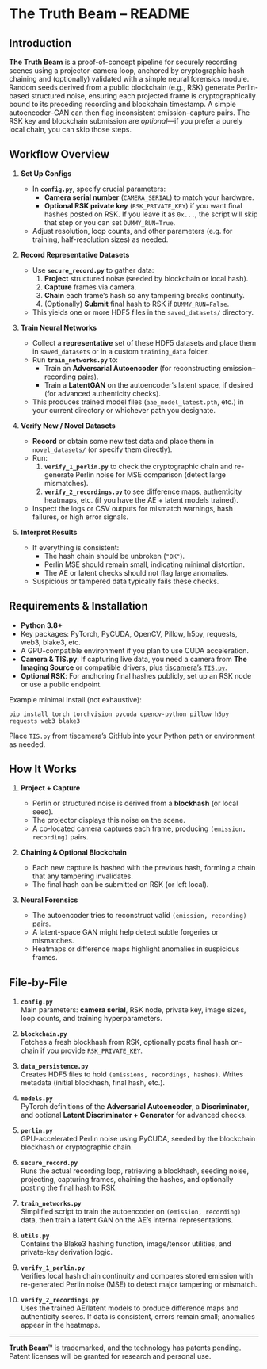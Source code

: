 # **The Truth Beam – README**

## **Introduction**

**The Truth Beam** is a proof-of-concept pipeline for securely recording scenes using a projector–camera loop, anchored by cryptographic hash chaining and (optionally) validated with a simple neural forensics module. Random seeds derived from a public blockchain (e.g., RSK) generate Perlin-based structured noise, ensuring each projected frame is cryptographically bound to its preceding recording and blockchain timestamp. A simple autoencoder–GAN can then flag inconsistent emission–capture pairs. The RSK key and blockchain submission are *optional*—if you prefer a purely local chain, you can skip those steps.

## **Workflow Overview**

1. **Set Up Configs**  
   - In **`config.py`**, specify crucial parameters:
     - **Camera serial number** (`CAMERA_SERIAL`) to match your hardware.
     - **Optional RSK private key** (`RSK_PRIVATE_KEY`) if you want final hashes posted on RSK. If you leave it as `0x...`, the script will skip that step or you can set `DUMMY_RUN=True`.
   - Adjust resolution, loop counts, and other parameters (e.g. for training, half-resolution sizes) as needed.

2. **Record Representative Datasets**  
   - Use **`secure_record.py`** to gather data:
     1. **Project** structured noise (seeded by blockchain or local hash).
     2. **Capture** frames via camera.
     3. **Chain** each frame’s hash so any tampering breaks continuity.
     4. (Optionally) **Submit** final hash to RSK if `DUMMY_RUN=False`.
   - This yields one or more HDF5 files in the `saved_datasets/` directory.  

3. **Train Neural Networks**  
   - Collect a **representative** set of these HDF5 datasets and place them in `saved_datasets` or in a custom `training_data` folder.
   - Run **`train_networks.py`** to:
     - Train an **Adversarial Autoencoder** (for reconstructing emission–recording pairs).
     - Train a **LatentGAN** on the autoencoder’s latent space, if desired (for advanced authenticity checks).
   - This produces trained model files (`aae_model_latest.pth`, etc.) in your current directory or whichever path you designate.

4. **Verify New / Novel Datasets**  
   - **Record** or obtain some new test data and place them in `novel_datasets/` (or specify them directly).
   - Run:
     1. **`verify_1_perlin.py`** to check the cryptographic chain and re-generate Perlin noise for MSE comparison (detect large mismatches).
     2. **`verify_2_recordings.py`** to see difference maps, authenticity heatmaps, etc. (if you have the AE + latent models trained).
   - Inspect the logs or CSV outputs for mismatch warnings, hash failures, or high error signals.

5. **Interpret Results**  
   - If everything is consistent:
     - The hash chain should be unbroken (`"OK"`).
     - Perlin MSE should remain small, indicating minimal distortion.
     - The AE or latent checks should not flag large anomalies.
   - Suspicious or tampered data typically fails these checks.

## **Requirements & Installation**

- **Python 3.8+**  
- Key packages: PyTorch, PyCUDA, OpenCV, Pillow, h5py, requests, web3, blake3, etc.  
- A GPU-compatible environment if you plan to use CUDA acceleration.
- **Camera & TIS.py**: If capturing live data, you need a camera from **The Imaging Source** or compatible drivers, plus [tiscamera’s `TIS.py`](https://github.com/TheImagingSource/tiscamera).
- **Optional RSK**: For anchoring final hashes publicly, set up an RSK node or use a public endpoint.

Example minimal install (not exhaustive):
```
pip install torch torchvision pycuda opencv-python pillow h5py requests web3 blake3
```
Place `TIS.py` from tiscamera’s GitHub into your Python path or environment as needed.

## **How It Works**

1. **Project + Capture**  
   - Perlin or structured noise is derived from a **blockhash** (or local seed).  
   - The projector displays this noise on the scene.  
   - A co-located camera captures each frame, producing `(emission, recording)` pairs.

2. **Chaining & Optional Blockchain**  
   - Each new capture is hashed with the previous hash, forming a chain that any tampering invalidates.  
   - The final hash can be submitted on RSK (or left local).

3. **Neural Forensics**  
   - The autoencoder tries to reconstruct valid `(emission, recording)` pairs.  
   - A latent-space GAN might help detect subtle forgeries or mismatches.  
   - Heatmaps or difference maps highlight anomalies in suspicious frames.

## **File-by-File**

1. **`config.py`**  
   Main parameters: **camera serial**, RSK node, private key, image sizes, loop counts, and training hyperparameters.

2. **`blockchain.py`**  
   Fetches a fresh blockhash from RSK, optionally posts final hash on-chain if you provide `RSK_PRIVATE_KEY`.

3. **`data_persistence.py`**  
   Creates HDF5 files to hold `(emissions, recordings, hashes)`. Writes metadata (initial blockhash, final hash, etc.).

4. **`models.py`**  
   PyTorch definitions of the **Adversarial Autoencoder**, a **Discriminator**, and optional **Latent Discriminator + Generator** for advanced checks.

5. **`perlin.py`**  
   GPU-accelerated Perlin noise using PyCUDA, seeded by the blockchain blockhash or cryptographic chain.

6. **`secure_record.py`**  
   Runs the actual recording loop, retrieving a blockhash, seeding noise, projecting, capturing frames, chaining the hashes, and optionally posting the final hash to RSK.

7. **`train_networks.py`**  
   Simplified script to train the autoencoder on `(emission, recording)` data, then train a latent GAN on the AE’s internal representations.

8. **`utils.py`**  
   Contains the Blake3 hashing function, image/tensor utilities, and private-key derivation logic.

9. **`verify_1_perlin.py`**  
   Verifies local hash chain continuity and compares stored emission with re-generated Perlin noise (MSE) to detect major tampering or mismatch.

10. **`verify_2_recordings.py`**  
   Uses the trained AE/latent models to produce difference maps and authenticity scores. If data is consistent, errors remain small; anomalies appear in the heatmaps.

---

**Truth Beam™** is trademarked, and the technology has patents pending. Patent licenses will be granted for research and personal use.

